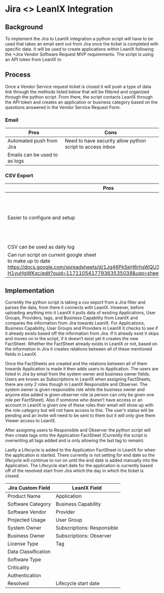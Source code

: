 # Jira <> LeanIX Integration

## Background

To implement the Jira to LeanIX integration a python script will have to be used that takes an email sent out from Jira once the ticket is completed with specific data. It will be used to create applications within LeanIX following the +Jira Vendor Software Request MVP requirements. The script is using an API token from LeanIX to


## Process

Once a Vendor Service request ticket is closed it will push a type of data link through the methods listed below that will be filtered and organized through the python script. From there, the script contacts LeanIX through the API token and creates an application or business category based on the questions answered in the Vendor Service Request Form.

### Email
| Pros                          | Cons                                                      |
| ----------------------------- | --------------------------------------------------------- |
| Automated push from Jira      | Need to have security allow python script to access inbox |
| Emails can be used to as logs |                                                           |

### CSV Export
| Pros                                                                                                                                                                                                      | Cons                                    |
| --------------------------------------------------------------------------------------------------------------------------------------------------------------------------------------------------------- | --------------------------------------- |
| Easier to configure and setup                                                                                                                                                                             | Manual pull Jira (could be done at EOD) |
| CSV can be used as daily log                                                                                                                                                                              |                                         |
| Can run script on current google sheet<br>to make up to date https://docs.google.com/spreadsheets/d/1Jg46PkSeH6rhsWQU3Px7Cqo3SGkDQwln-H1yuHgWKxc/edit?ouid=117110541779363535038&usp=sheets_home&ths=true |                                         |

## Implementation

Currently the python script is taking a csv export from a Jira filter and parses the data, from there it connects with LeanIX. However, before uploading anything into it LeanIX it pulls data of existing Applications, User Groups, Providers, tags, and Business Capability from LeanIX and compares the information from Jira towards LeanIX. For Applications, Business Capability, User Groups and Providers in LeanIX it checks to see if it already exists based off the information from Jira. If it already exist it skips and moves on in the script, if it doesn’t exist yet it creates the new FactSheet. Whether the FactSheet already exists in LeanIX or not, based on the information in Jira it creates relations between all of these mentioned fields in LeanIX.

Once the FactSheets are created and the relations between all of them towards Application is made it then adds users to Application. The users are listed in Jira by email from the system owner and business owner fields. Users are known as Subscriptions in LeanIX when assigning FactSheets, there are only 2 roles though in LeanIX Responsible and Observer. The system owner is given responsible role while the business owner and anyone else added is given observer role (a person can only be given one role per FactSheet). Also if someone who doesn’t have access or an account in LeanIX is given one of these roles their email will show up with the role category but will not have access to this. The user’s status will be pending and an invite will need to be sent to them but it will only give them Viewer access to LeanIX.

After assigning users to Responsible and Observer the python script will then create tags onto the Application FactSheet (Currently the script is overwriting all tags added and is only allowing the last tag to remain). 

Lastly a Lifecycle is added to the Application FactSheet in LeanIX for when the application is started. There currently is not setting for end date so the lifecycle will continue to run on until the end date is added manually into the Application. The Lifecycle start date for the application is currently based off of the resolved start from Jira which the day in which the ticket is closed.

| Jira Custom Field   | LeanIX Field               |
| ------------------- | -------------------------- |
| Product Name        | Application                |
| Software Category   | Business Capability        |
| Software Vendor     | Provider                   |
| Projected Usage     | User Group                 |
| System Owner        | Subscriptions: Responsible |
| Business Owner      | Subscriptions: Observer    |
| License Type        | Tag                        |
| Data Classification |                            |
| Software Type       |                            |
| Criticality         |                            |
| Authentication      |                            |
| Resolved            | Lifecycle start date       |

